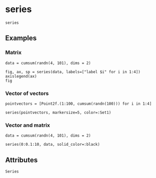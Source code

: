 # series

```@shortdocs
series
```


## Examples

### Matrix

```@figure
data = cumsum(randn(4, 101), dims = 2)

fig, ax, sp = series(data, labels=["label $i" for i in 1:4])
axislegend(ax)
fig
```

### Vector of vectors

```@figure
pointvectors = [Point2f.(1:100, cumsum(randn(100))) for i in 1:4]

series(pointvectors, markersize=5, color=:Set1)
```

### Vector and matrix

```@figure
data = cumsum(randn(4, 101), dims = 2)

series(0:0.1:10, data, solid_color=:black)
```

## Attributes

```@attrdocs
Series
```
